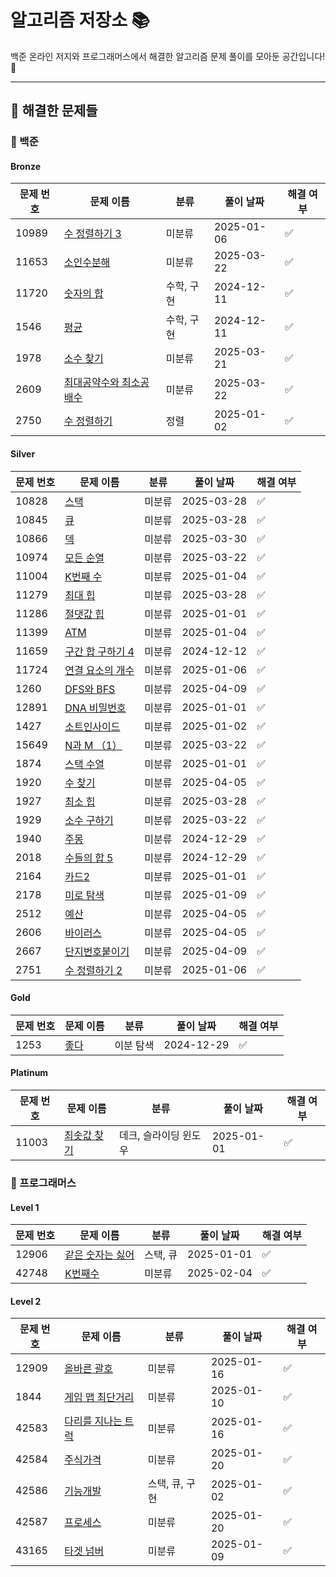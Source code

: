 
# 알고리즘 저장소 📚

백준 온라인 저지와 프로그래머스에서 해결한 알고리즘 문제 풀이를 모아둔 공간입니다! 🚀

---

## 📝 해결한 문제들
### 📌 백준

#### Bronze
| **문제 번호** | **문제 이름** | **분류** | **풀이 날짜** | **해결 여부** |
|---------------|--------------|----------|---------------|---------------|
| 10989 | [수 정렬하기 3](https://www.acmicpc.net/problem/10989) | 미분류 | 2025-01-06 | ✅ |
| 11653 | [소인수분해](https://www.acmicpc.net/problem/11653) | 미분류 | 2025-03-22 | ✅ |
| 11720 | [숫자의 합](https://www.acmicpc.net/problem/11720) | 수학, 구현 | 2024-12-11 | ✅ |
| 1546 | [평균](https://www.acmicpc.net/problem/1546) | 수학, 구현 | 2024-12-11 | ✅ |
| 1978 | [소수 찾기](https://www.acmicpc.net/problem/1978) | 미분류 | 2025-03-21 | ✅ |
| 2609 | [최대공약수와 최소공배수](https://www.acmicpc.net/problem/2609) | 미분류 | 2025-03-22 | ✅ |
| 2750 | [수 정렬하기](https://www.acmicpc.net/problem/2750) | 정렬 | 2025-01-02 | ✅ |

#### Silver
| **문제 번호** | **문제 이름** | **분류** | **풀이 날짜** | **해결 여부** |
|---------------|--------------|----------|---------------|---------------|
| 10828 | [스택](https://www.acmicpc.net/problem/10828) | 미분류 | 2025-03-28 | ✅ |
| 10845 | [큐](https://www.acmicpc.net/problem/10845) | 미분류 | 2025-03-28 | ✅ |
| 10866 | [덱](https://www.acmicpc.net/problem/10866) | 미분류 | 2025-03-30 | ✅ |
| 10974 | [모든 순열](https://www.acmicpc.net/problem/10974) | 미분류 | 2025-03-22 | ✅ |
| 11004 | [K번째 수](https://www.acmicpc.net/problem/11004) | 미분류 | 2025-01-04 | ✅ |
| 11279 | [최대 힙](https://www.acmicpc.net/problem/11279) | 미분류 | 2025-03-28 | ✅ |
| 11286 | [절댓값 힙](https://www.acmicpc.net/problem/11286) | 미분류 | 2025-01-01 | ✅ |
| 11399 | [ATM](https://www.acmicpc.net/problem/11399) | 미분류 | 2025-01-04 | ✅ |
| 11659 | [구간 합 구하기 4](https://www.acmicpc.net/problem/11659) | 미분류 | 2024-12-12 | ✅ |
| 11724 | [연결 요소의 개수](https://www.acmicpc.net/problem/11724) | 미분류 | 2025-01-06 | ✅ |
| 1260 | [DFS와 BFS](https://www.acmicpc.net/problem/1260) | 미분류 | 2025-04-09 | ✅ |
| 12891 | [DNA 비밀번호](https://www.acmicpc.net/problem/12891) | 미분류 | 2025-01-01 | ✅ |
| 1427 | [소트인사이드](https://www.acmicpc.net/problem/1427) | 미분류 | 2025-01-02 | ✅ |
| 15649 | [N과 M （1）](https://www.acmicpc.net/problem/15649) | 미분류 | 2025-03-22 | ✅ |
| 1874 | [스택 수열](https://www.acmicpc.net/problem/1874) | 미분류 | 2025-01-01 | ✅ |
| 1920 | [수 찾기](https://www.acmicpc.net/problem/1920) | 미분류 | 2025-04-05 | ✅ |
| 1927 | [최소 힙](https://www.acmicpc.net/problem/1927) | 미분류 | 2025-03-28 | ✅ |
| 1929 | [소수 구하기](https://www.acmicpc.net/problem/1929) | 미분류 | 2025-03-22 | ✅ |
| 1940 | [주몽](https://www.acmicpc.net/problem/1940) | 미분류 | 2024-12-29 | ✅ |
| 2018 | [수들의 합 5](https://www.acmicpc.net/problem/2018) | 미분류 | 2024-12-29 | ✅ |
| 2164 | [카드2](https://www.acmicpc.net/problem/2164) | 미분류 | 2025-01-01 | ✅ |
| 2178 | [미로 탐색](https://www.acmicpc.net/problem/2178) | 미분류 | 2025-01-09 | ✅ |
| 2512 | [예산](https://www.acmicpc.net/problem/2512) | 미분류 | 2025-04-05 | ✅ |
| 2606 | [바이러스](https://www.acmicpc.net/problem/2606) | 미분류 | 2025-04-05 | ✅ |
| 2667 | [단지번호붙이기](https://www.acmicpc.net/problem/2667) | 미분류 | 2025-04-09 | ✅ |
| 2751 | [수 정렬하기 2](https://www.acmicpc.net/problem/2751) | 미분류 | 2025-01-06 | ✅ |

#### Gold
| **문제 번호** | **문제 이름** | **분류** | **풀이 날짜** | **해결 여부** |
|---------------|--------------|----------|---------------|---------------|
| 1253 | [좋다](https://www.acmicpc.net/problem/1253) | 이분 탐색 | 2024-12-29 | ✅ |

#### Platinum
| **문제 번호** | **문제 이름** | **분류** | **풀이 날짜** | **해결 여부** |
|---------------|--------------|----------|---------------|---------------|
| 11003 | [최솟값 찾기](https://www.acmicpc.net/problem/11003) | 데크, 슬라이딩 윈도우 | 2025-01-01 | ✅ |

### 📌 프로그래머스

#### Level 1
| **문제 번호** | **문제 이름** | **분류** | **풀이 날짜** | **해결 여부** |
|---------------|--------------|----------|---------------|---------------|
| 12906 | [같은 숫자는 싫어](https://school.programmers.co.kr/learn/courses/30/lessons/12906) | 스택, 큐 | 2025-01-01 | ✅ |
| 42748 | [K번째수](https://school.programmers.co.kr/learn/courses/30/lessons/42748) | 미분류 | 2025-02-04 | ✅ |

#### Level 2
| **문제 번호** | **문제 이름** | **분류** | **풀이 날짜** | **해결 여부** |
|---------------|--------------|----------|---------------|---------------|
| 12909 | [올바른 괄호](https://school.programmers.co.kr/learn/courses/30/lessons/12909) | 미분류 | 2025-01-16 | ✅ |
| 1844 | [게임 맵 최단거리](https://school.programmers.co.kr/learn/courses/30/lessons/1844) | 미분류 | 2025-01-10 | ✅ |
| 42583 | [다리를 지나는 트럭](https://school.programmers.co.kr/learn/courses/30/lessons/42583) | 미분류 | 2025-01-16 | ✅ |
| 42584 | [주식가격](https://school.programmers.co.kr/learn/courses/30/lessons/42584) | 미분류 | 2025-01-20 | ✅ |
| 42586 | [기능개발](https://school.programmers.co.kr/learn/courses/30/lessons/42586) | 스택, 큐, 구현 | 2025-01-02 | ✅ |
| 42587 | [프로세스](https://school.programmers.co.kr/learn/courses/30/lessons/42587) | 미분류 | 2025-01-20 | ✅ |
| 43165 | [타겟 넘버](https://school.programmers.co.kr/learn/courses/30/lessons/43165) | 미분류 | 2025-01-09 | ✅ |

